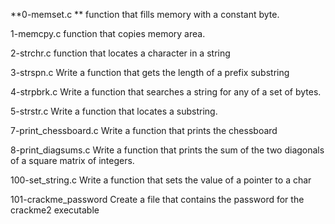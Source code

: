 **0-memset.c **
function that fills memory with a constant byte.

1-memcpy.c function that copies memory area.

2-strchr.c function that locates a character in a string

3-strspn.c Write a function that gets the length of a prefix substring

4-strpbrk.c Write a function that searches a string for any of a set of bytes.

5-strstr.c Write a function that locates a substring.

7-print_chessboard.c Write a function that prints the chessboard

8-print_diagsums.c Write a function that prints the sum of the two diagonals of a square matrix of integers.

100-set_string.c Write a function that sets the value of a pointer to a char

101-crackme_password Create a file that contains the password for the crackme2 executable
